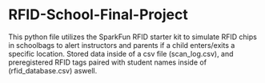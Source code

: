 # RFID-School-Final-Project
This python file utilizes the SparkFun RFID starter kit to simulate RFID chips in schoolbags to alert instructors and parents if a child enters/exits a specific location. Stored data inside of a csv file (scan_log.csv), and preregistered RFID tags paired with student names inside of (rfid_database.csv) aswell. 
